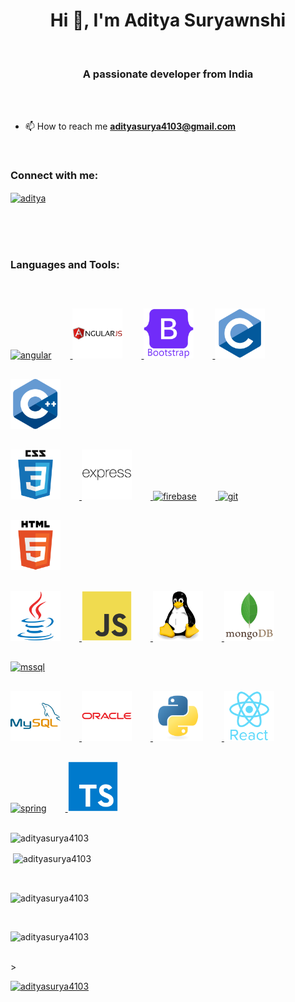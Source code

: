<h1 align="center">Hi 👋, I'm Aditya Suryawnshi</h1>
</br>
<h3 align="center">A passionate developer from India</h3>
</br></br>

- 📫 How to reach me **adityasurya4103@gmail.com**
</br>
<h3 align="left">Connect with me:</h3>
<a href="https://linkedin.com/in/aditya" target="blank"><img align="center" src="https://raw.githubusercontent.com/rahuldkjain/github-profile-readme-generator/master/src/images/icons/Social/linked-in-alt.svg" alt="aditya" height="30" width="40" /></a>
</br></br>
</p>
<p align="left">
</p>
</br></br>
<h3 align="left">Languages and Tools:</h3>
<div style="margin-top: 30px; margin-right: 30px;">
    <a href="https://angular.io" target="_blank" rel="noreferrer">
        <img src="https://angular.io/assets/images/logos/angular/angular.svg" alt="angular" width="80" height="80" style="margin-right: 30px; margin-top: 30px;"/>
    </a>
    <a href="https://angular.io" target="_blank" rel="noreferrer">
        <img src="https://raw.githubusercontent.com/devicons/devicon/master/icons/angularjs/angularjs-original-wordmark.svg" alt="angularjs" width="80" height="80" style="margin-right: 30px; margin-top: 30px;"/>
    </a>
    <a href="https://getbootstrap.com" target="_blank" rel="noreferrer">
        <img src="https://raw.githubusercontent.com/devicons/devicon/master/icons/bootstrap/bootstrap-plain-wordmark.svg" alt="bootstrap" width="80" height="80" style="margin-right: 30px; margin-top: 30px;"/>
    </a>
    <a href="https://www.cprogramming.com/" target="_blank" rel="noreferrer">
        <img src="https://raw.githubusercontent.com/devicons/devicon/master/icons/c/c-original.svg" alt="c" width="80" height="80" style="margin-right: 30px; margin-top: 30px;"/>
    </a>
    <a href="https://www.w3schools.com/cpp/" target="_blank" rel="noreferrer">
        <img src="https://raw.githubusercontent.com/devicons/devicon/master/icons/cplusplus/cplusplus-original.svg" alt="cplusplus" width="80" height="80" style="margin-right: 30px; margin-top: 30px;"/>
    </a></br>
    <a href="https://www.w3schools.com/css/" target="_blank" rel="noreferrer">
        <img src="https://raw.githubusercontent.com/devicons/devicon/master/icons/css3/css3-original-wordmark.svg" alt="css3" width="80" height="80" style="margin-right: 30px; margin-top: 30px;"/>
    </a>
    <a href="https://expressjs.com" target="_blank" rel="noreferrer">
        <img src="https://raw.githubusercontent.com/devicons/devicon/master/icons/express/express-original-wordmark.svg" alt="express" width="80" height="80" style="margin-right: 30px; margin-top: 30px;"/>
    </a>
    <a href="https://firebase.google.com/" target="_blank" rel="noreferrer">
        <img src="https://www.vectorlogo.zone/logos/firebase/firebase-icon.svg" alt="firebase" width="80" height="80" style="margin-right: 30px; margin-top: 30px;"/>
    </a>
    <a href="https://git-scm.com/" target="_blank" rel="noreferrer">
        <img src="https://www.vectorlogo.zone/logos/git-scm/git-scm-icon.svg" alt="git" width="80" height="80" style="margin-right: 30px; margin-top: 30px;"/>
    </a>
    <a href="https://www.w3.org/html/" target="_blank" rel="noreferrer">
        <img src="https://raw.githubusercontent.com/devicons/devicon/master/icons/html5/html5-original-wordmark.svg" alt="html5" width="80" height="80" style="margin-right: 30px; margin-top: 30px;"/>
    </a></br>
    <a href="https://www.java.com" target="_blank" rel="noreferrer">
        <img src="https://raw.githubusercontent.com/devicons/devicon/master/icons/java/java-original.svg" alt="java" width="80" height="80" style="margin-right: 30px; margin-top: 30px;"/>
    </a>
    <a href="https://developer.mozilla.org/en-US/docs/Web/JavaScript" target="_blank" rel="noreferrer">
        <img src="https://raw.githubusercontent.com/devicons/devicon/master/icons/javascript/javascript-original.svg" alt="javascript" width="80" height="80" style="margin-right: 30px; margin-top: 30px;"/>
    </a>
    <a href="https://www.linux.org/" target="_blank" rel="noreferrer">
        <img src="https://raw.githubusercontent.com/devicons/devicon/master/icons/linux/linux-original.svg" alt="linux" width="80" height="80" style="margin-right: 30px; margin-top: 30px;"/>
    </a>
    <a href="https://www.mongodb.com/" target="_blank" rel="noreferrer">
        <img src="https://raw.githubusercontent.com/devicons/devicon/master/icons/mongodb/mongodb-original-wordmark.svg" alt="mongodb" width="80" height="80" style="margin-right: 30px; margin-top: 30px;"/>
    </a>
    <a href="https://www.microsoft.com/en-us/sql-server" target="_blank" rel="noreferrer">
        <img src="https://www.svgrepo.com/show/303229/microsoft-sql-server-logo.svg" alt="mssql" width="80" height="80" style="margin-right: 30px; margin-top: 30px;"/>
    </a></br>
    <a href="https://www.mysql.com/" target="_blank" rel="noreferrer">
        <img src="https://raw.githubusercontent.com/devicons/devicon/master/icons/mysql/mysql-original-wordmark.svg" alt="mysql" width="80" height="80" style="margin-right: 30px; margin-top: 30px;"/>
    </a>
    <a href="https://www.oracle.com/" target="_blank" rel="noreferrer">
        <img src="https://raw.githubusercontent.com/devicons/devicon/master/icons/oracle/oracle-original.svg" alt="oracle" width="80" height="80" style="margin-right: 30px; margin-top: 30px;"/>
    </a>
    <a href="https://www.python.org" target="_blank" rel="noreferrer">
        <img src="https://raw.githubusercontent.com/devicons/devicon/master/icons/python/python-original.svg" alt="python" width="80" height="80" style="margin-right: 30px; margin-top: 30px;"/>
    </a>
    <a href="https://reactjs.org/" target="_blank" rel="noreferrer">
        <img src="https://raw.githubusercontent.com/devicons/devicon/master/icons/react/react-original-wordmark.svg" alt="react" width="80" height="80" style="margin-right: 30px; margin-top: 30px;"/>
    </a>
    <a href="https://spring.io/" target="_blank" rel="noreferrer">
        <img src="https://www.vectorlogo.zone/logos/springio/springio-icon.svg" alt="spring" width="80" height="80" style="margin-right: 30px; margin-top: 30px;"/>
    </a>
    <a href="https://www.typescriptlang.org/" target="_blank" rel="noreferrer">
        <img src="https://raw.githubusercontent.com/devicons/devicon/master/icons/typescript/typescript-original.svg" alt="typescript" width="80" height="80" style="margin-right: 30px; margin-top: 30px;"/>
    </a>
</div>
</br>
<p><img align="left" src="https://github-readme-stats.vercel.app/api/top-langs?username=adityasurya4103&show_icons=true&locale=en&layout=compact" alt="adityasurya4103" /></p>
</br>
<p>&nbsp;<img align="center" src="https://github-readme-stats.vercel.app/api?username=adityasurya4103&show_icons=true&locale=en" alt="adityasurya4103" /></p>
</br>
<p><img align="center" src="https://github-readme-streak-stats.herokuapp.com/?user=adityasurya4103&" alt="adityasurya4103" /></p>
</br>

<p align="left"> <img src="https://komarev.com/ghpvc/?username=adityasurya4103&label=Profile%20views&color=0e75b6&style=flat" alt="adityasurya4103" /> </p>
</br>>
<p align="left"> <a href="https://github.com/ryo-ma/github-profile-trophy"><img src="https://github-profile-trophy.vercel.app/?username=adityasurya4103" alt="adityasurya4103" /></a> </p>
</br>
<p align="left"> <a href="https://twitter.com/" target="blank"><img src="https://img.shields.io/twitter/follow/?logo=twitter&style=for-the-badge" alt="" /></a> </p>
